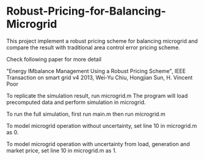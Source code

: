 # Robust-Pricing-for-Balancing-Microgrid
This project implement a robust pricing scheme for balancing microgrid and compare the result with traditional area control error pricing scheme.
 
Check following paper for more detail

"Energy IMbalance Management Using a Robust Pricing Scheme", IEEE Transaction on smart grid v4 2013, Wei-Yu Chiu, Hongjian Sun, H. Vincent Poor

To replicate the simulation result, run microgrid.m The program will load precomputed data and perform simulation in microgrid.

To run the full simulation, first run main.m then run microgrid.m

To model microgrid operation without uncertainty, set line 10 in microgrid.m as 0.

To model microgrid operation with uncertainty from load, generation and market price, set line 10 in microgrid.m as 1.
